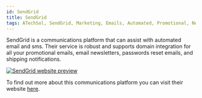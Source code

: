 ```yaml
---
id: SendGrid
title: SendGrid
tags: ATechSol, SendGrid, Marketing, Emails, Automated, Promotional, Newsletters, Shipping, Notifications, Communications
---
```


SendGrid is a communications platform that can assist with automated email and sms. Their service is robust and supports domain integration for all your promotional emails, email newsletters, passwords reset emails, and shipping notifications.

[<img alt="SendGrid website preview" src="/img/SendGrid.png" />](https://sendgrid.com/)

To find out more about this communications platform you can visit their website [here](https://sendgrid.com/).